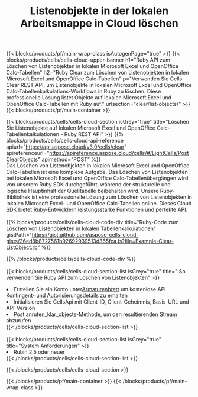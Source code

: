 ﻿---
title:  Listenobjekte in der lokalen Arbeitsmappe in Cloud löschen
description: Cloud-APIs und SDKs zum Löschen von Listenobjekten unter Microsoft Excel und OpenOffice Calc. Löschen Sie Listenobjekte in lokalen Tabellenkalkulationen durch die Cells Cloud API. SDK-Unterstützungsarten von Entwicklungssprachen. Dazu gehören Android, C#, Go, Java, NodeJS, Perl, PHP, Python, Ruby und Swift.
url: /de/ruby/clear/list-objects/
---
{{< blocks/products/pf/main-wrap-class isAutogenPage="true" >}}
{{< blocks/products/cells/cells-cloud-upper-banner h1="Ruby API zum Löschen von Listenobjekten in lokalen Microsoft Excel und OpenOffice Calc-Tabellen" h2="Ruby Clear zum Löschen von Listenobjekten in lokalen Microsoft Excel und OpenOffice Calc-Tabellen" p="Verwenden Sie Cells Clear REST API, um Listenobjekte in lokalen Microsoft Excel und OpenOffice Calc-Tabellenkalkulations-Workflows in Ruby zu löschen. Diese professionelle Lösung listet Objekte auf lokalen Microsoft Excel und OpenOffice Calc-Tabellen mit Ruby auf." urlsection="clear/list-objects/" >}}
{{< blocks/products/pf/main-container >}}

{{< blocks/products/cells/cells-cloud-section isGrey="true" title="Löschen Sie Listenobjekte auf lokalen Microsoft Excel und OpenOffice Calc-Tabellenkalkulationen - Ruby REST API" >}}
{{% blocks/products/cells/cells-cloud-api-reference apiurl="https://api.aspose.cloud/v3.0/cells/clear" apireferenceurl="https://apireference.aspose.cloud/cells/#/LightCells/PostClearObjects" apimethod="POST" %}}
<br/>
Das Löschen von Listenobjekten in lokalen Microsoft Excel und OpenOffice Calc-Tabellen ist eine komplexe Aufgabe. Das Löschen von Listenobjekten bei lokalen Microsoft Excel und OpenOffice Calc-Tabellenübergängen wird von unserem Ruby SDK durchgeführt, während der strukturelle und logische Hauptinhalt der Quelltabelle beibehalten wird. Unsere Ruby-Bibliothek ist eine professionelle Lösung zum Löschen von Listenobjekten in lokalen Microsoft Excel- und OpenOffice Calc-Tabellen online. Dieses Cloud SDK bietet Ruby-Entwicklern leistungsstarke Funktionen und perfekte API.
<br/>
<br/>
{{% blocks/products/cells/cells-cloud-code-div title="Ruby-Code zum Löschen von Listenobjekten in lokalen Tabellenkalkulationen" gistPath="https://gist.github.com/aspose-cells-cloud-gists/36ed8b8727561b92692939513d365fca.js?file=Example-Clear-ListObject.rb" %}}
  
{{% /blocks/products/cells/cells-cloud-code-div %}}
<br/>
<br/>
{{< blocks/products/cells/cells-cloud-section-list isGrey="true" title=" So verwenden Sie Ruby API zum Löschen von Listenobjekten" >}}
<li> Erstellen Sie ein Konto unter<a href="https://dashboard.aspose.cloud/">Armaturenbrett</a> um kostenlose API Kontingent- und Autorisierungsdetails zu erhalten</li>
<li>Initialisieren Sie CellsApi mit Client-ID, Client-Geheimnis, Basis-URL und API-Version</li>
<li>Post anrufen_klar_objects-Methode, um den resultierenden Stream abzurufen</li>
{{< /blocks/products/cells/cells-cloud-section-list >}}
<br/>
<br/>
{{< blocks/products/cells/cells-cloud-section-list isGrey="true" title="System Anforderungen" >}}
<li>Rubin 2.5 oder neuer</li>
{{< /blocks/products/cells/cells-cloud-section-list >}}

{{< /blocks/products/cells/cells-cloud-section >}}

{{< /blocks/products/pf/main-container >}}
{{< /blocks/products/pf/main-wrap-class >}}
